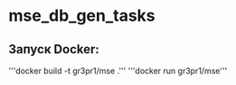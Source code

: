 # mse_db_gen_tasks

## Запуск Docker:
'''docker build -t gr3pr1/mse .'''
'''docker run gr3pr1/mse'''
